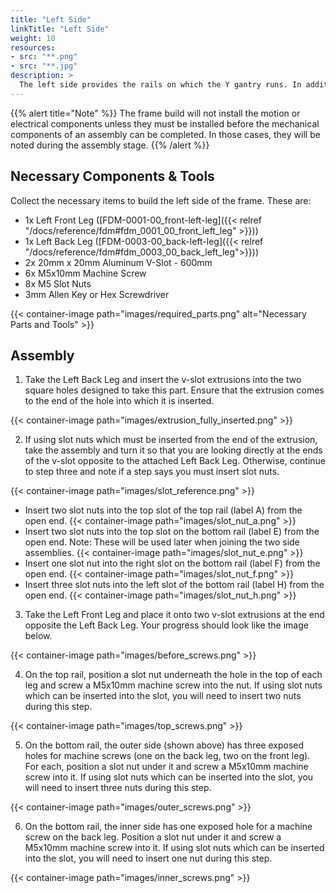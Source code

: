 ```yaml
---
title: "Left Side"
linkTitle: "Left Side"
weight: 10
resources:
- src: "**.png"
- src: "**.jpg"
description: >
  The left side provides the rails on which the Y gantry runs. In addition, most of the cables are routed to the front left of the machine as that is where the controller ultimately lives.
---
```


{{% alert title="Note" %}}
The frame build will not install the motion or electrical components unless they must be installed before the mechanical components of an assembly can be completed. In those cases, they will be noted during the assembly stage.
{{% /alert %}}


## Necessary Components & Tools

Collect the necessary items to build the left side of the frame. These are:

* 1x Left Front Leg ([FDM-0001-00_front-left-leg]({{< relref "/docs/reference/fdm#fdm_0001_00_front_left_leg" >}}))
* 1x Left Back Leg ([FDM-0003-00_back-left-leg]({{< relref "/docs/reference/fdm#fdm_0003_00_back_left_leg">}}))
* 2x 20mm x 20mm Aluminum V-Slot - 600mm
* 6x M5x10mm Machine Screw
* 8x M5 Slot Nuts
* 3mm Allen Key or Hex Screwdriver

{{< container-image path="images/required_parts.png" alt="Necessary Parts and Tools" >}}

## Assembly

1. Take the Left Back Leg and insert the v-slot extrusions into the two square holes designed to take this part. Ensure that the extrusion comes to the end of the hole into which it is inserted.

{{< container-image path="images/extrusion_fully_inserted.png" >}}

2. If using slot nuts which must be inserted from the end of the extrusion, take the assembly and turn it so that you are looking directly at the ends of the v-slot opposite to the attached Left Back Leg. Otherwise, continue to step three and note if a step says you must insert slot nuts.

{{< container-image path="images/slot_reference.png" >}}

* Insert two slot nuts into the top slot of the top rail (label A) from the open end. 
  {{< container-image path="images/slot_nut_a.png" >}}
* Insert two slot nuts into the top slot on the bottom rail (label E) from the open end. Note: These will be used later when joining the two side assemblies.
  {{< container-image path="images/slot_nut_e.png" >}}
* Insert one slot nut into the right slot on the bottom rail (label F) from the open end. 
  {{< container-image path="images/slot_nut_f.png" >}}
* Insert three slot nuts into the left slot of the bottom rail (label H) from the open end. 
  {{< container-image path="images/slot_nut_h.png" >}}

3. Take the Left Front Leg and place it onto two v-slot extrusions at the end opposite the Left Back Leg. Your progress should look like the image below.

{{< container-image path="images/before_screws.png" >}}

4. On the top rail, position a slot nut underneath the hole in the top of each leg and screw a M5x10mm machine screw into the nut. If using slot nuts which can be inserted into the slot, you will need to insert two nuts during this step.

{{< container-image path="images/top_screws.png" >}}

5. On the bottom rail, the outer side (shown above) has three exposed holes for machine screws (one on the back leg, two on the front leg). For each, position a slot nut under it and screw a M5x10mm machine screw into it. If using slot nuts which can be inserted into the slot, you will need to insert three nuts during this step. 

{{< container-image path="images/outer_screws.png" >}}

6. On the bottom rail, the inner side has one exposed hole for a machine screw on the back leg. Position a slot nut under it and screw a M5x10mm machine screw into it. If using slot nuts which can be inserted into the slot, you will need to insert one nut during this step. 

{{< container-image path="images/inner_screws.png" >}}



